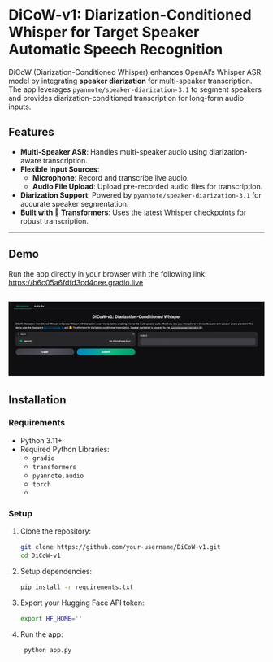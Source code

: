 # DiCoW-v1: Diarization-Conditioned Whisper for Target Speaker Automatic Speech Recognition

DiCoW (Diarization-Conditioned Whisper) enhances OpenAI’s Whisper ASR model by integrating **speaker diarization** for multi-speaker transcription. The app leverages `pyannote/speaker-diarization-3.1` to segment speakers and provides diarization-conditioned transcription for long-form audio inputs.

## Features

- **Multi-Speaker ASR**: Handles multi-speaker audio using diarization-aware transcription.
- **Flexible Input Sources**:
  - **Microphone**: Record and transcribe live audio.
  - **Audio File Upload**: Upload pre-recorded audio files for transcription.
- **Diarization Support**: Powered by `pyannote/speaker-diarization-3.1` for accurate speaker segmentation.
- **Built with 🤗 Transformers**: Uses the latest Whisper checkpoints for robust transcription.

---

## Demo
Run the app directly in your browser with the following link: https://b6c05a6fdfd3cd4dee.gradio.live

![DiCoW-v1 Demo](img.png)
---

## Installation

### Requirements
- Python 3.11+
- Required Python Libraries:
  - `gradio`
  - `transformers`
  - `pyannote.audio`
  - `torch`
  - 
### Setup

1. Clone the repository:
   ```bash
   git clone https://github.com/your-username/DiCoW-v1.git
   cd DiCoW-v1

2. Setup dependencies:
   ```bash
   pip install -r requirements.txt
   ```
3. Export your Hugging Face API token:
   ```bash
   export HF_HOME=''
   ```
4. Run the app:
   ```bash
    python app.py
    ```